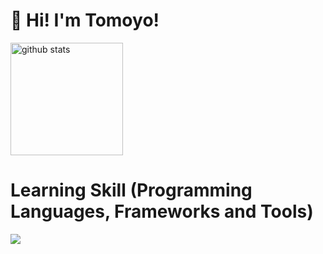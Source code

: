 # 👋 Hi! I'm Tomoyo!
<img alt="github stats" height="180px" src="" />

# Learning Skill (Programming Languages, Frameworks and Tools)

<img src="https://skillicons.dev/icons?i=react,nextjs,ts,vue,js,nodejs,nuxtjs,nestjs,redux,webpack,npm,babel,aws,firebase,git,github,html,css,jquery,vscode,docker,php,laravel,mysql,ruby,rails,wordpress,illustrator,photoshop,figma"/>
